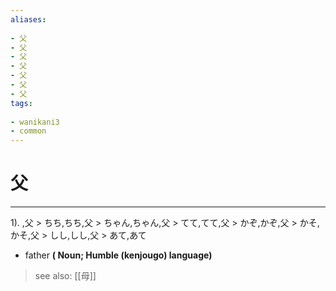 ```yaml
---
aliases:
    
- 父
- 父
- 父
- 父
- 父
- 父
- 父
tags:
    
- wanikani3
- common
---
```


# 父
---
1).
,父 > ちち,ちち,父 > ちゃん,ちゃん,父 > てて,てて,父 > かぞ,かぞ,父 > かそ,かそ,父 > しし,しし,父 > あて,あて

- father
**( Noun; Humble (kenjougo) language)**
> see also:  [[母]]
            